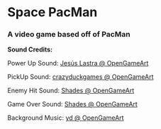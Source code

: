# Space PacMan
### A video game based off of PacMan

**Sound Credits:**

Power Up Sound: [Jesús Lastra @ OpenGameArt](https://opengameart.org/content/8-bit-powerup-1)

PickUp Sound: [crazyduckgames @ OpenGameArt](https://opengameart.org/content/soundpack-02)

Enemy Hit Sound: [Shades @ OpenGameArt](https://opengameart.org/content/8-bit-sound-effect-pack-vol-001)

Game Over Sound: [Shades @ OpenGameArt](https://opengameart.org/content/8-bit-sound-effect-pack-vol-001)

Background Music: [yd @ OpenGameArt](https://opengameart.org/content/space-music-out-there)
